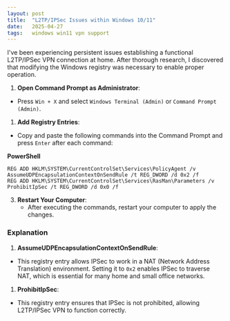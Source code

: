 ```yaml
---
layout: post
title:  "L2TP/IPSec Issues within Windows 10/11"
date:   2025-04-27
tags:   windows win11 vpn support
---
```


I've been experiencing persistent issues establishing a functional L2TP/IPSec VPN connection at home. After thorough research, I discovered that modifying the Windows registry was necessary to enable proper operation.

1. **Open Command Prompt as Administrator**:
- Press `Win + X` and select `Windows Terminal (Admin)` or `Command Prompt (Admin)`.
1. **Add Registry Entries**:
- Copy and paste the following commands into the Command Prompt and press `Enter` after each command:

**PowerShell**
```
REG ADD HKLM\SYSTEM\CurrentControlSet\Services\PolicyAgent /v AssumeUDPEncapsulationContextOnSendRule /t REG_DWORD /d 0x2 /f
REG ADD HKLM\SYSTEM\CurrentControlSet\Services\RasMan\Parameters /v ProhibitIpSec /t REG_DWORD /d 0x0 /f
```

3. **Restart Your Computer**:
    - After executing the commands, restart your computer to apply the changes.

### Explanation

1. **AssumeUDPEncapsulationContextOnSendRule**:
- This registry entry allows IPSec to work in a NAT (Network Address Translation) environment. Setting it to `0x2` enables IPSec to traverse NAT, which is essential for many home and small office networks.
1. **ProhibitIpSec**:
- This registry entry ensures that IPSec is not prohibited, allowing L2TP/IPSec VPN to function correctly.